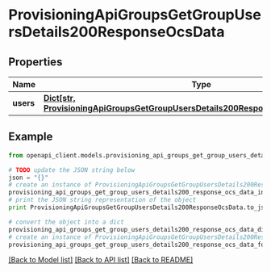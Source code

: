 # ProvisioningApiGroupsGetGroupUsersDetails200ResponseOcsData


## Properties
Name | Type | Description | Notes
------------ | ------------- | ------------- | -------------
**users** | [**Dict[str, ProvisioningApiGroupsGetGroupUsersDetails200ResponseOcsDataUsersValue]**](ProvisioningApiGroupsGetGroupUsersDetails200ResponseOcsDataUsersValue.md) |  | 

## Example

```python
from openapi_client.models.provisioning_api_groups_get_group_users_details200_response_ocs_data import ProvisioningApiGroupsGetGroupUsersDetails200ResponseOcsData

# TODO update the JSON string below
json = "{}"
# create an instance of ProvisioningApiGroupsGetGroupUsersDetails200ResponseOcsData from a JSON string
provisioning_api_groups_get_group_users_details200_response_ocs_data_instance = ProvisioningApiGroupsGetGroupUsersDetails200ResponseOcsData.from_json(json)
# print the JSON string representation of the object
print ProvisioningApiGroupsGetGroupUsersDetails200ResponseOcsData.to_json()

# convert the object into a dict
provisioning_api_groups_get_group_users_details200_response_ocs_data_dict = provisioning_api_groups_get_group_users_details200_response_ocs_data_instance.to_dict()
# create an instance of ProvisioningApiGroupsGetGroupUsersDetails200ResponseOcsData from a dict
provisioning_api_groups_get_group_users_details200_response_ocs_data_form_dict = provisioning_api_groups_get_group_users_details200_response_ocs_data.from_dict(provisioning_api_groups_get_group_users_details200_response_ocs_data_dict)
```
[[Back to Model list]](../README.md#documentation-for-models) [[Back to API list]](../README.md#documentation-for-api-endpoints) [[Back to README]](../README.md)


